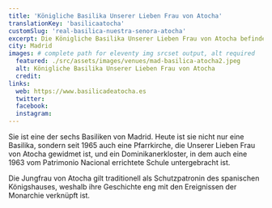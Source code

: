 ```yaml
---
title: 'Königliche Basilika Unserer Lieben Frau von Atocha'
translationKey: 'basilicaatocha'
customSlug: 'real-basilica-nuestra-senora-atocha'
excerpt: Die Königliche Basilika Unserer Lieben Frau von Atocha befindet sich in Avenida de la Ciudad de Barcelona, an der Stelle des ehemaligen Klosters des Predigerordens Unserer Lieben Frau von Atocha, das wiederum das ursprüngliche Einsiedlerheiligtum beherbergte, in dem die Jungfrau von Atocha verehrt wurde.
city: Madrid
images: # complete path for eleventy img srcset output, alt required
  featured: ./src/assets/images/venues/mad-basilica-atocha2.jpeg
  alt: Königliche Basilika Unserer Lieben Frau von Atocha
  credit:
links:
  web: https://www.basilicadeatocha.es
  twitter:
  facebook:
  instagram:
---
```


Sie ist eine der sechs Basiliken von Madrid. Heute ist sie nicht nur eine Basilika, sondern seit 1965 auch eine Pfarrkirche, die Unserer Lieben Frau von Atocha gewidmet ist, und ein Dominikanerkloster, in dem auch eine 1963 vom Patrimonio Nacional errichtete Schule untergebracht ist.

Die Jungfrau von Atocha gilt traditionell als Schutzpatronin des spanischen Königshauses, weshalb ihre Geschichte eng mit den Ereignissen der Monarchie verknüpft ist.
